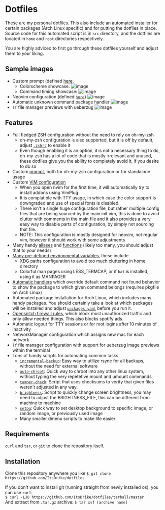 # Dotfiles

These are my personal dotfiles. This also include an automated installer for certain packages (Arch Linux specific) and for putting the dotfiles in place.
Source code for this automated script is in `src` directory, and the dotfiles are located in `home` and `root` directories respectively.

You are highly adviced to first go through these dotfiles yourself and adjust them to your liking.


## Sample images

- Custom prompt (defined [here](home/.config/shell/theme).
  - Colorscheme showcase: ![image](https://user-images.githubusercontent.com/20902250/117699472-69ab5d80-b1b4-11eb-85a8-2b039bc1599a.png)
  - Command timing showcase: ![image](https://user-images.githubusercontent.com/20902250/129356038-f1373183-ee50-4cc9-a602-a1215b5d1e5f.png)
- Neovim configuration (defined [`here`](home/.config/nvim/)) ![image](https://user-images.githubusercontent.com/20902250/129356722-9eb1e813-62c4-4ad1-ad49-114f69700f80.png)
- Automatic unknown command package handler ![image](https://user-images.githubusercontent.com/20902250/129359888-629a4f28-64bd-4c90-8e87-de75a9b8997d.png)
- `lf` file manager previews with ueberzug ![image](https://user-images.githubusercontent.com/20902250/129359042-b0594788-bc14-4294-bba2-8cba8e30cd94.png)

## Features

- Full fledged ZSH configuration without the need to rely on oh-my-zsh
  - oh-my-zsh configuration is also supported, but it is off by default, adjust [`.zshrc`](home/.config/zsh/.zshrc) to enable it
  - Even though enabling it is an option, it is not a necessary thing to do, oh-my-zsh has a lot of code that is mostly irrelevant and unused, these dotfiles give you the ability to completely avoid it, if you desire to do so
- Custom [prompt](home/.config/shell/theme), both for oh-my-zsh configuration or for standalone usage
- Custom [VIM configuration](home/.config/nvim) 
  - When you open nvim for the first time, it will automatically try to install addons using VimPlug
  - It is complatible with TTY usage, in which case the color support is downgraded and use of special fonts is disabled.
  - There isn't a single huge configuration file, but rather multiple config files that are being sourced by the main init.vim, this is done to avoid clutter with comments in the main file and it also provides a very easy way to disable parts of configuration, by simply not sourcing that file.
  - NOTE: This configuration is mostly designed for neovim, not regular vim, however it should work with some adjustments
- Many handy [aliases](home/.config/shell/aliases) and [functions](home/.config/shell/functions) (likely too many, you should adjust that to your needs)
- [Many pre-defined environmental variables](home/.config/shell/environ), these include
  - XDG paths configuration to avoid too much cluttering in home directory
  - Colorful man pages using LESS_TERMCAP, or if `bat` is installed, using it as MANPAGER
- [Automatic handlers](home/.config/shell/handlers) which override default command not found behavior to show the package to which given command belongs (requires pkgfile on Arch Linux)
- Automated package installation for Arch Linux, which includes many handy packages. You should certainly take a look at which packages will be installed and adjust [`packages.yaml`](packages.yaml) before you run it.
- [Opensnitch firewall rules](root/etc/opensnitchd/rules), which block most unauthorized traffic and only allow needed things. This also blocks spotify ads.
- Automatic logout for TTY sessions or for root logins after 10 minutes of inactivity
- NetworkManager configuration which assigns new mac for each network
- `lf` file manager configuration with support for ueberzug image previews within the terminal
- Tons of handy scripts for automating common tasks
  - [`incremental-backup`](root/usr/local/bin/incremental-backup): Easy way to utilize rsync for all backups, without the need for external software
  - [`auto-chroot`](root/usr/local/bin/auto-chroot): Quick way to chroot into any other linux system, without typing the very repetetive mount and umount commands
  - [`tamper-check`](root/usr/local/bin/tamper-check): Script that uses checksums to verify that given files weren't adjusted in any way.
  - [`brightness`](home/.local/bin/scripts/brightness): Script to quickly change screen brightness, you may need to adjust the BRIGHTNESS_FILE, this can be different from machine to machine
  - [`setbg`](home/.local/bin/scripts/setbg): Quick way to set desktop background to specific image, or random image, or previously used image
  - Many smaller dmenu scripts to make life easier
 

## Requirements

`curl` and `tar`, or `git` to clone the repository itself.

## Installation

Clone this repository anywhere you like
`$ git clone https://github.com/ItsDrike/dotfiles`

If you don't want to install git (running straight from newly installed os), you can use `curl`: <br>
`$ curl -LJO https://github.com/ItsDrike/dotfiles/tarball/master` <br>
And extract from `.tar.gz` archive:
`$ tar xvf [archive name]`
